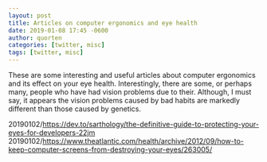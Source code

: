 ```yaml
---
layout: post
title: Articles on computer ergonomics and eye health
date: 2019-01-08 17:45 -0600
author: quorten
categories: [twitter, misc]
tags: [twitter, misc]
---
```


These are some interesting and useful articles about computer
ergonomics and its effect on your eye health.  Interestingly,
there are some, or perhaps many, people who have had vision
problems due to their.
Although, I must say, it appears the vision problems caused by bad
habits are markedly different than those caused by genetics.

20190102/https://dev.to/sarthology/the-definitive-guide-to-protecting-your-eyes-for-developers-22jm
20190102/https://www.theatlantic.com/health/archive/2012/09/how-to-keep-computer-screens-from-destroying-your-eyes/263005/
